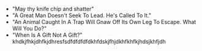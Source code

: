 * "May thy knife chip and shatter"
* "A Great Man Doesn't Seek To Lead. He's Called To It."
* "An Animal Caught In A Trap Will Gnaw Off Its Own Leg To Escape. What Will You Do?"
* "When Is A Gift Not A Gift?"
khdkjfhkjdhfkjdhresfsdfdfdfdfdkhfdskjfhjdkhfkhfkjhdsjkhfjdh